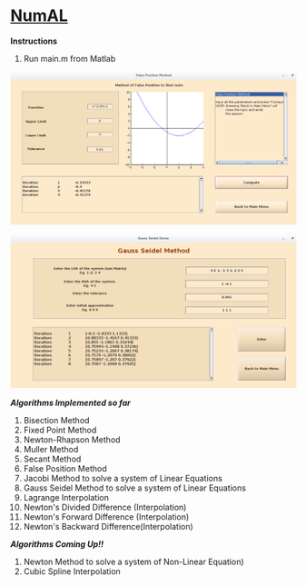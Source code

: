 [NumAL](https://github.com/Balaje/NumAL)
========================================

**Instructions**
  1. Run main.m from Matlab

![alt tag](https://raw.githubusercontent.com/Balaje/NumAL/master/sample1.png)

![alt tag](https://raw.githubusercontent.com/Balaje/NumAL/master/sample2.png)

***Algorithms Implemented so far***
  1. Bisection Method
  2. Fixed Point Method
  3. Newton-Rhapson Method
  4. Muller Method
  5. Secant Method
  6. False Position Method
  7. Jacobi Method to solve a system of Linear Equations
  8. Gauss Seidel Method to solve a system of Linear Equations
  9. Lagrange Interpolation
  10. Newton's Divided Difference (Interpolation)
  11. Newton's Forward Difference (Interpolation)
  12. Newton's Backward Difference(Interpolation)
  
 ***Algorithms Coming Up!!***
  1. Newton Method to solve a system of Non-Linear Equation)
  2. Cubic Spline Interpolation
